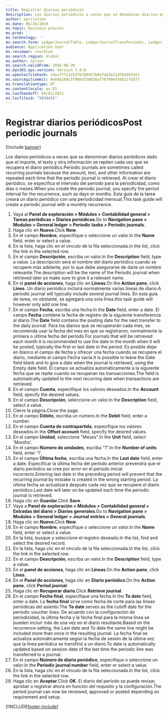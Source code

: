 ```yaml
---
title: Registrar diarios periódicos
description: Los diarios periódicos a veces que se denominan diarios periódicos dado que el importe, el texto y otra información se repiten cada vez que se recupera el diario periódico.
author: aprilolson
ms.date: 06/26/2019
ms.topic: business-process
ms.prod: ''
ms.technology: ''
ms.search.form: LedgerJournalTable, LedgerJournalTransPeriodic, LedgerJournalTransDaily
audience: Application User
ms.reviewer: roschlom
ms.search.region: Global
ms.author: aolson
ms.search.validFrom: 2016-06-30
ms.dyn365.ops.version: Version 7.0.0
ms.openlocfilehash: 1dacf7f21d147b780d57b0e7a61b11d78d30fa52
ms.sourcegitcommit: 0e8db169c3f90bd750826af76709ef5d621fd377
ms.translationtype: HT
ms.contentlocale: es-ES
ms.lasthandoff: 04/01/2021
ms.locfileid: "5834431"
---
```

# <a name="post-periodic-journals"></a><span data-ttu-id="348f4-103">Registrar diarios periódicos</span><span class="sxs-lookup"><span data-stu-id="348f4-103">Post periodic journals</span></span>

[!include [banner](../../includes/banner.md)]

<span data-ttu-id="348f4-104">Los diarios periódicos a veces que se denominan diarios periódicos dado que el importe, el texto y otra información se repiten cada vez que se recupera el diario periódico.</span><span class="sxs-lookup"><span data-stu-id="348f4-104">Periodic journals are sometimes called recurring journals because the amount, text, and other information are repeated each time that the periodic journal is retrieved.</span></span> <span data-ttu-id="348f4-105">Al crear el diario periódico, se especifica el intervalo del período para la periodicidad, como días o meses.</span><span class="sxs-lookup"><span data-stu-id="348f4-105">When you create the periodic journal, you specify the period interval for the recurrence, such as days or months.</span></span> <span data-ttu-id="348f4-106">Esta guía de la tarea creará un diario periódico con una periodicidad mensual.</span><span class="sxs-lookup"><span data-stu-id="348f4-106">This task guide will create a periodic journal with a monthly recurrence.</span></span>

1. <span data-ttu-id="348f4-107">Vaya al **Panel de exploración > Módulos > Contabilidad general > Tareas periódicas > Diarios periódicos**.</span><span class="sxs-lookup"><span data-stu-id="348f4-107">Go to **Navigation pane > Modules > General ledger > Periodic tasks > Periodic journals**.</span></span>
2. <span data-ttu-id="348f4-108">Haga clic en **Nuevo**.</span><span class="sxs-lookup"><span data-stu-id="348f4-108">Click **New**.</span></span>
3. <span data-ttu-id="348f4-109">En el campo **Nombre**, especifique o seleccione un valor.</span><span class="sxs-lookup"><span data-stu-id="348f4-109">In the **Name** field, enter or select a value.</span></span>
4. <span data-ttu-id="348f4-110">En la lista, haga clic en el vínculo de la fila seleccionada.</span><span class="sxs-lookup"><span data-stu-id="348f4-110">In the list, click the link in the selected row.</span></span>
5. <span data-ttu-id="348f4-111">En el campo **Descripción**, escriba un valor.</span><span class="sxs-lookup"><span data-stu-id="348f4-111">In the **Description** field, type a value.</span></span> <span data-ttu-id="348f4-112">La descripción será el nombre del diario periódico cuando se recupere más adelante, por lo que debe asegurarse de darle un nombre relevante.</span><span class="sxs-lookup"><span data-stu-id="348f4-112">The description will be the name of the Periodic journal when retrieved later so make sure to give it a relevant name.</span></span>
6. <span data-ttu-id="348f4-113">En el **panel de acciones**, haga clic en **Líneas**.</span><span class="sxs-lookup"><span data-stu-id="348f4-113">On the **Action pane**, click **Lines**.</span></span> <span data-ttu-id="348f4-114">Un diario periódico incluirá normalmente varias líneas de diario.</span><span class="sxs-lookup"><span data-stu-id="348f4-114">A periodic journal will typically include several journal lines.</span></span> <span data-ttu-id="348f4-115">En esta guía de tarea, no obstante, se agregará una sola línea.</span><span class="sxs-lookup"><span data-stu-id="348f4-115">this task guide will however only add one line.</span></span>
7. <span data-ttu-id="348f4-116">En el campo **Fecha**, escriba una fecha.</span><span class="sxs-lookup"><span data-stu-id="348f4-116">In the **Date** field, enter a date.</span></span> <span data-ttu-id="348f4-117">El campo **Fecha** contiene la fecha de registro de la siguiente transferencia al diario.</span><span class="sxs-lookup"><span data-stu-id="348f4-117">The **Date** field contains the posting date for the next transfer to the daily journal.</span></span> <span data-ttu-id="348f4-118">Para los diarios que se recuperarán cada mes, se recomienda usar la fecha del mes en que se registraron, normalmente la primera o última fecha del período.</span><span class="sxs-lookup"><span data-stu-id="348f4-118">For journals that will be retrieved each month it is recommended to use the date in the month when it will be posted, typically the first or last date in the period.</span></span> <span data-ttu-id="348f4-119">Es posible dejar en blanco el campo de fecha y ofrecer una fecha cuando se recupera el diario, mediante el campo Fecha vacía.</span><span class="sxs-lookup"><span data-stu-id="348f4-119">It is possible to leave the Date field blank and to give a date when the journal is retrieved, using the Empty date field.</span></span> <span data-ttu-id="348f4-120">El campo se actualiza automáticamente a la siguiente fecha que se repite cuando se recuperan las transacciones.</span><span class="sxs-lookup"><span data-stu-id="348f4-120">The field is automatically updated to the next recurring date when transactions are retrieved.</span></span> 
8. <span data-ttu-id="348f4-121">En el campo **Cuenta**, especifique los valores deseados.</span><span class="sxs-lookup"><span data-stu-id="348f4-121">In the **Account** field, specify the desired values.</span></span>
9. <span data-ttu-id="348f4-122">En el campo **Descripción**, seleccione un valor.</span><span class="sxs-lookup"><span data-stu-id="348f4-122">In the **Description** field, select a value.</span></span>
10. <span data-ttu-id="348f4-123">Cierre la página.</span><span class="sxs-lookup"><span data-stu-id="348f4-123">Close the page.</span></span>
11. <span data-ttu-id="348f4-124">En el campo **Débito**, escriba un número.</span><span class="sxs-lookup"><span data-stu-id="348f4-124">In the **Debit** field, enter a number.</span></span>
12. <span data-ttu-id="348f4-125">En el campo **Cuenta de contrapartida**, especifique los valores deseados.</span><span class="sxs-lookup"><span data-stu-id="348f4-125">In the **Offset account** field, specify the desired values.</span></span>
13. <span data-ttu-id="348f4-126">En el campo **Unidad**, seleccione "Meses".</span><span class="sxs-lookup"><span data-stu-id="348f4-126">In the **Unit** field, select 'Months'.</span></span>
14. <span data-ttu-id="348f4-127">En el campo **Número de unidades**, escriba "1".</span><span class="sxs-lookup"><span data-stu-id="348f4-127">In the **Number of units** field, enter '1'.</span></span>
15. <span data-ttu-id="348f4-128">En el campo **Última fecha**, escriba una fecha.</span><span class="sxs-lookup"><span data-stu-id="348f4-128">In the **Last date** field, enter a date.</span></span> <span data-ttu-id="348f4-129">Especificar la última fecha del período anterior prevendrá que el diario periódico se cree por error en el período inicial incorrecto.</span><span class="sxs-lookup"><span data-stu-id="348f4-129">Entering last date in the preceding period will prevent that the recurring journal by mistake is created in the wrong starting period.</span></span> <span data-ttu-id="348f4-130">La última fecha se actualizará después cada vez que se recupere el diario periódico.</span><span class="sxs-lookup"><span data-stu-id="348f4-130">Last date will later on be updated each time the periodic journal is retrieved.</span></span> 
16. <span data-ttu-id="348f4-131">Haga clic en **Guardar**.</span><span class="sxs-lookup"><span data-stu-id="348f4-131">Click **Save**.</span></span>
17. <span data-ttu-id="348f4-132">Vaya a **Panel de exploración > Módulos > Contabilidad general > Entradas del diario > Diarios generales**.</span><span class="sxs-lookup"><span data-stu-id="348f4-132">Go to **Navigation pane > Modules > General ledger > Journal entries > General journals**.</span></span>
18. <span data-ttu-id="348f4-133">Haga clic en **Nuevo**.</span><span class="sxs-lookup"><span data-stu-id="348f4-133">Click **New**.</span></span>
19. <span data-ttu-id="348f4-134">En el campo **Nombre**, especifique o seleccione un valor.</span><span class="sxs-lookup"><span data-stu-id="348f4-134">In the **Name** field, enter or select a value.</span></span>
20. <span data-ttu-id="348f4-135">En la lista, busque y seleccione el registro deseado.</span><span class="sxs-lookup"><span data-stu-id="348f4-135">In the list, find and select the desired record.</span></span>
21. <span data-ttu-id="348f4-136">En la lista, haga clic en el vínculo de la fila seleccionada.</span><span class="sxs-lookup"><span data-stu-id="348f4-136">In the list, click the link in the selected row.</span></span>
22. <span data-ttu-id="348f4-137">En el campo **Descripción**, escriba un valor.</span><span class="sxs-lookup"><span data-stu-id="348f4-137">In the **Description** field, type a value.</span></span>
23. <span data-ttu-id="348f4-138">En el **panel de acciones**, haga clic en **Líneas**.</span><span class="sxs-lookup"><span data-stu-id="348f4-138">On the **Action pane**, click **Lines**.</span></span>
24. <span data-ttu-id="348f4-139">En el **Panel de acciones**, haga clic en **Diario periódico**.</span><span class="sxs-lookup"><span data-stu-id="348f4-139">On the **Action pane**, click **Period journal**.</span></span>
25. <span data-ttu-id="348f4-140">Haga clic en **Recuperar diario**.</span><span class="sxs-lookup"><span data-stu-id="348f4-140">Click **Retrieve journal**.</span></span>
26. <span data-ttu-id="348f4-141">En el campo **Fecha final**, especifique una fecha.</span><span class="sxs-lookup"><span data-stu-id="348f4-141">In the **To date** field, enter a date.</span></span> <span data-ttu-id="348f4-142">La **fecha final** sirve como fecha de corte para las líneas periódicas del asiento.</span><span class="sxs-lookup"><span data-stu-id="348f4-142">The **To date** serves as the cutoff date for the periodic voucher lines.</span></span> <span data-ttu-id="348f4-143">De acuerdo con la configuración de periodicidad, la última fecha y la fecha final para la misma línea se pueden incluir más de una vez en el diario resultante.</span><span class="sxs-lookup"><span data-stu-id="348f4-143">Based on the recurrence setting, the Last date and To date the same line might be included more than once in the resulting journal.</span></span> <span data-ttu-id="348f4-144">La fecha final se actualiza automáticamente según la fecha de sesión de la última vez que la línea periódica se transfirió a un diario.</span><span class="sxs-lookup"><span data-stu-id="348f4-144">To date is automatically updated based on  session date of the last time the periodic line was transferred to a journal.</span></span> 
27. <span data-ttu-id="348f4-145">En el campo **Número de diario periódico**, especifique o seleccione un valor.</span><span class="sxs-lookup"><span data-stu-id="348f4-145">In the **Periodic journal number** field, enter or select a value.</span></span>
28. <span data-ttu-id="348f4-146">En la lista, haga clic en el vínculo de la fila seleccionada.</span><span class="sxs-lookup"><span data-stu-id="348f4-146">In the list, click the link in the selected row.</span></span>
29. <span data-ttu-id="348f4-147">Haga clic en **Aceptar**.</span><span class="sxs-lookup"><span data-stu-id="348f4-147">Click **OK**.</span></span> <span data-ttu-id="348f4-148">El diario del período se puede revisar, aprobar o registrar ahora en función del requisito y la configuración.</span><span class="sxs-lookup"><span data-stu-id="348f4-148">The period journal can now be reviewed, approved or posted depending on requirement and setup.</span></span>   


[!INCLUDE[footer-include](../../../includes/footer-banner.md)]